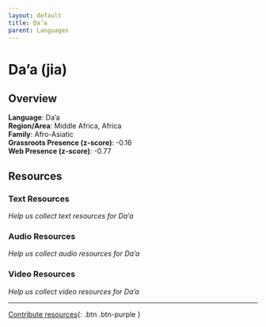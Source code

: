```yaml
---
layout: default
title: Da’a
parent: Languages
---
```


# Da’a (jia)

## Overview

**Language**: Da’a  
**Region/Area**: Middle Africa, Africa  
**Family**: Afro-Asiatic  
**Grassroots Presence (z-score)**: -0.16  
**Web Presence (z-score)**: -0.77  

## Resources

### Text Resources
*Help us collect text resources for Da’a*

### Audio Resources
*Help us collect audio resources for Da’a*

### Video Resources
*Help us collect video resources for Da’a*

---

[Contribute resources](https://forms.office.com/e/1SfLJx3u1r){: .btn .btn-purple }
